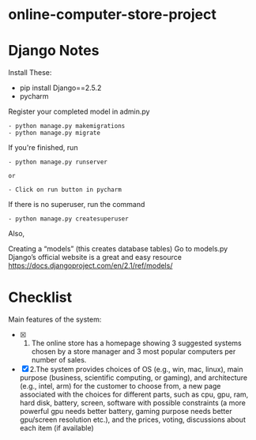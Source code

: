 # online-computer-store-project
# Django Notes

Install These:
  - pip install Django==2.5.2
  - pycharm


Register your completed model in admin.py

	- python manage.py makemigrations
	- python manage.py migrate
	
	
If you're finished, run

	- python manage.py runserver
  
	or 
  
	- Click on run button in pycharm
If there is no superuser, run the command 

	- python manage.py createsuperuser

Also,


Creating a “models” (this creates database tables) Go to models.py Django’s official website is a great and easy resource https://docs.djangoproject.com/en/2.1/ref/models/


# Checklist

Main features of the system:
- [x] 1. The online store has a homepage showing 3 suggested systems chosen by a store manager and 3 most popular computers per number of sales.
- [x] 2.The system provides choices of OS (e.g., win, mac, linux), main purpose (business, scientific computing, or gaming), and architecture (e.g., intel, arm) for the customer to choose from, a new page associated with the choices for different parts, such as cpu, gpu, ram, hard disk, battery, screen, software with possible constraints (a more powerful gpu needs better battery, gaming purpose needs better gpu/screen resolution etc.), and the prices, voting, discussions about each item (if available)
